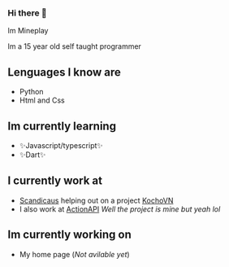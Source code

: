 ### Hi there 👋 
Im Mineplay

Im a 15 year old self taught programmer

## Lenguages I know are 
- Python
- Html and Css

## Im currently learning
- ✨Javascript/typescript✨
- ✨Dart✨

## I currently work at 
- [Scandicaus](https://scandiac.us/) helping out on a project [KochoVN](https://www.kocho.io/)
- I also work at [ActionAPI](https://actionapi.xyz/) *Well the project is mine but yeah lol*

## Im currently working on
- My home page (*Not avilable yet*)
